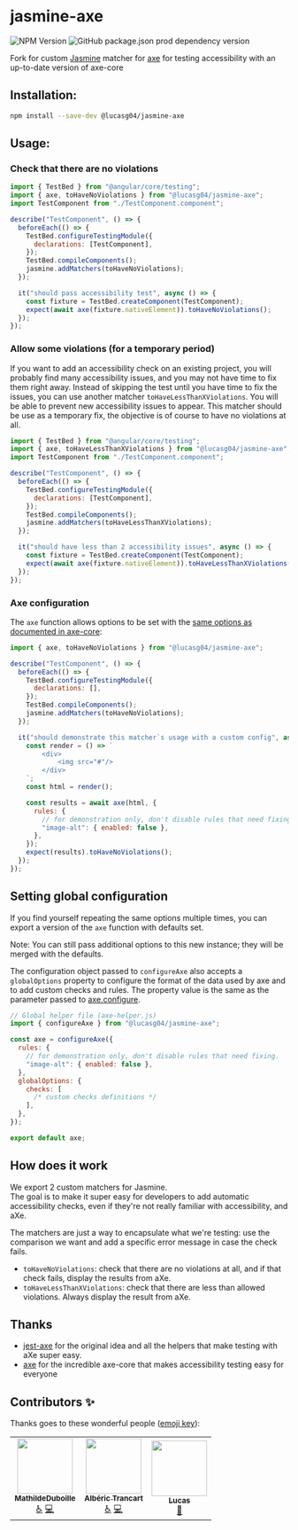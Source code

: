 # jasmine-axe

![NPM Version](https://img.shields.io/npm/v/%40lucasg04%2Fjasmine-axe) ![GitHub package.json prod dependency version](https://img.shields.io/github/package-json/dependency-version/LucasG04/jasmine-axe/axe-core)


Fork for custom [Jasmine](https://jasmine.github.io/) matcher for [axe](https://github.com/dequelabs/axe-core) for testing accessibility with an up-to-date version of axe-core

## Installation:

```bash
npm install --save-dev @lucasg04/jasmine-axe
```

## Usage:

### Check that there are no violations

```javascript
import { TestBed } from "@angular/core/testing";
import { axe, toHaveNoViolations } from "@lucasg04/jasmine-axe";
import TestComponent from "./TestComponent.component";

describe("TestComponent", () => {
  beforeEach(() => {
    TestBed.configureTestingModule({
      declarations: [TestComponent],
    });
    TestBed.compileComponents();
    jasmine.addMatchers(toHaveNoViolations);
  });

  it("should pass accessibility test", async () => {
    const fixture = TestBed.createComponent(TestComponent);
    expect(await axe(fixture.nativeElement)).toHaveNoViolations();
  });
});
```

### Allow some violations (for a temporary period)

If you want to add an accessibility check on an existing project, you will probably find many accessibility issues, and you may not have time to fix them right away.
Instead of skipping the test until you have time to fix the issues, you can use another matcher `toHaveLessThanXViolations`. You will be able to prevent new accessibility issues to appear.
This matcher should be use as a temporary fix, the objective is of course to have no violations at all.

```javascript
import { TestBed } from "@angular/core/testing";
import { axe, toHaveLessThanXViolations } from "@lucasg04/jasmine-axe";
import TestComponent from "./TestComponent.component";

describe("TestComponent", () => {
  beforeEach(() => {
    TestBed.configureTestingModule({
      declarations: [TestComponent],
    });
    TestBed.compileComponents();
    jasmine.addMatchers(toHaveLessThanXViolations);
  });

  it("should have less than 2 accessibility issues", async () => {
    const fixture = TestBed.createComponent(TestComponent);
    expect(await axe(fixture.nativeElement)).toHaveLessThanXViolations(2);
  });
});
```

### Axe configuration

The `axe` function allows options to be set with the [same options as documented in axe-core](https://github.com/dequelabs/axe-core/blob/master/doc/API.md#options-parameter):

```javascript
import { axe, toHaveNoViolations } from "@lucasg04/jasmine-axe";

describe("TestComponent", () => {
  beforeEach(() => {
    TestBed.configureTestingModule({
      declarations: [],
    });
    TestBed.compileComponents();
    jasmine.addMatchers(toHaveNoViolations);
  });

  it("should demonstrate this matcher`s usage with a custom config", async () => {
    const render = () => `
        <div>
            <img src="#"/>
        </div>
    `;
    const html = render();

    const results = await axe(html, {
      rules: {
        // for demonstration only, don't disable rules that need fixing.
        "image-alt": { enabled: false },
      },
    });
    expect(results).toHaveNoViolations();
  });
});
```

## Setting global configuration

If you find yourself repeating the same options multiple times, you can export a version of the `axe` function with defaults set.

Note: You can still pass additional options to this new instance; they will be merged with the defaults.

The configuration object passed to `configureAxe` also accepts a `globalOptions` property to configure the format of the data used by axe and to add custom checks and rules. The property value is the same as the parameter passed to [axe.configure](https://github.com/dequelabs/axe-core/blob/master/doc/API.md#parameters-1).

```javascript
// Global helper file (axe-helper.js)
import { configureAxe } from "@lucasg04/jasmine-axe";

const axe = configureAxe({
  rules: {
    // for demonstration only, don't disable rules that need fixing.
    "image-alt": { enabled: false },
  },
  globalOptions: {
    checks: [
      /* custom checks definitions */
    ],
  },
});

export default axe;
```

## How does it work

We export 2 custom matchers for Jasmine.  
The goal is to make it super easy for developers to add automatic accessibility checks, even if they're not really familiar with accessibility, and aXe.  

The matchers are just a way to encapsulate what we're testing: use the comparison we want and add a specific error message in case the check fails.
- `toHaveNoViolations`: check that there are no violations at all, and if that check fails, display the results from aXe.
- `toHaveLessThanXViolations`: check that there are less than allowed violations. Always display the result from aXe.

## Thanks
- [jest-axe](https://github.com/nickcolley/jest-axe) for the original idea and all the helpers that make testing with aXe super easy.
- [axe](https://www.deque.com/axe/) for the incredible axe-core that makes accessibility testing easy for everyone

## Contributors ✨

Thanks goes to these wonderful people ([emoji key](https://allcontributors.org/docs/en/emoji-key)):

<!-- ALL-CONTRIBUTORS-LIST:START - Do not remove or modify this section -->
<!-- prettier-ignore-start -->
<!-- markdownlint-disable -->
<table>
  <tr>
    <td align="center"><a href="https://github.com/MathildeDuboille"><img src="https://avatars.githubusercontent.com/u/35567446?v=4?s=100" width="100px;" alt=""/><br /><sub><b>MathildeDuboille</b></sub></a><br /><a href="#a11y-MathildeDuboille" title="Accessibility">️️️️♿️</a> <a href="https://github.com/theodo/jasmine-axe/commits?author=MathildeDuboille" title="Code">💻</a></td>
    <td align="center"><a href="http://alberic.trancart.net/"><img src="https://avatars.githubusercontent.com/u/6317823?v=4?s=100" width="100px;" alt=""/><br /><sub><b>Albéric Trancart</b></sub></a><br /><a href="#a11y-AlbericTrancart" title="Accessibility">️️️️♿️</a> <a href="https://github.com/theodo/jasmine-axe/commits?author=AlbericTrancart" title="Code">💻</a></td>
    <td align="center"><a href="https://github.com/LucasG04"><img src="https://avatars.githubusercontent.com/u/42368417?v=4?s=100" width="100px;" alt=""/><br /><sub><b>Lucas</b></sub></a><br /><a href="#maintenance-LucasG04" title="Maintenance">🚧</a></td>
  </tr>
</table>

<!-- markdownlint-restore -->
<!-- prettier-ignore-end -->

<!-- ALL-CONTRIBUTORS-LIST:END -->